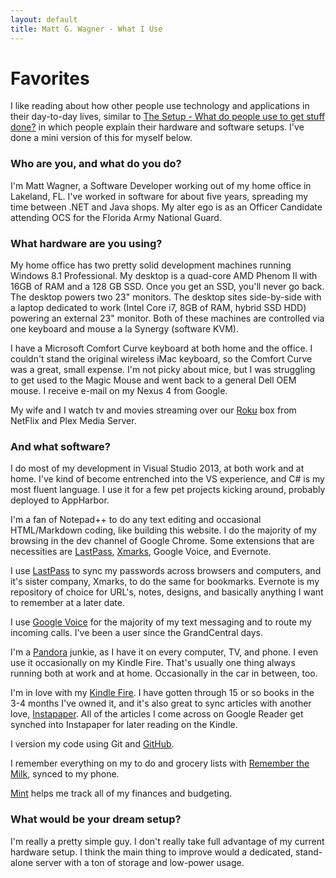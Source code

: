 ```yaml
---
layout: default
title: Matt G. Wagner - What I Use
---
```


# Favorites

I like reading about how other people use technology and applications in their day-to-day lives, similar to [The Setup - What do people use to get stuff done?](http://usesthis.com) in which people explain their hardware and software setups. I've done a mini version of this for myself below.

### Who are you, and what do you do?
  
I'm Matt Wagner, a Software Developer working out of my home office in Lakeland, FL. I've worked in software for about five years, spreading my time between .NET and Java shops. My alter ego is as an Officer Candidate attending OCS for the Florida Army National Guard.

### What hardware are you using?

My home office has two pretty solid development machines running Windows 8.1 Professional. My desktop is a quad-core AMD Phenom II with 16GB of RAM and a 128 GB SSD. Once you get an SSD, you'll never go back. The desktop powers two 23" monitors. The desktop sites side-by-side with a laptop dedicated to work (Intel Core i7, 8GB of RAM, hybrid SSD HDD) powering an external 23" monitor. Both of these machines are controlled via one keyboard and mouse a la Synergy (software KVM).

I have a Microsoft Comfort Curve keyboard at both home and the office. I couldn't stand the original wireless iMac keyboard, so the Comfort Curve was a great, small expense. I'm not picky about mice, but I was struggling to get used to the Magic Mouse and went back to a general Dell OEM mouse.
I receive e-mail on my Nexus 4 from Google.

My wife and I watch tv and movies streaming over our [Roku](http://roku.com) box from NetFlix and Plex Media Server.

### And what software?

I do most of my development in Visual Studio 2013, at both work and at home. I've kind of become entrenched into the VS experience, and C# is my most fluent language. I use it for a few pet projects kicking around, probably deployed to AppHarbor.

I'm a fan of Notepad++ to do any text editing and occasional HTML/Markdown coding, like building this website. I do the majority of my browsing in the dev channel of Google Chrome. Some extensions that are necessities are [LastPass](http://lastpass.com), [Xmarks](http://xmarks.com), Google Voice, and Evernote.

I use [LastPass](http://lastpass.com) to sync my passwords across browsers and computers, and it's sister company, Xmarks, to do the same for bookmarks. Evernote is my repository of choice for URL's, notes, designs, and basically anything I want to remember at a later date.

I use [Google Voice](http://google.com/voice) for the majority of my text messaging and to route my incoming calls. I've been a user since the GrandCentral days.

I'm a [Pandora](http://pandora.com) junkie, as I have it on every computer, TV, and phone. I even use it occasionally on my Kindle Fire. That's usually one thing always running both at work and at home. Occasionally in the car in between, too.

I'm in love with my [Kindle Fire](http://amazon.com). I have gotten through 15 or so books in the 3-4 months I've owned it, and it's also great to sync articles with another love, [Instapaper](http://instapaper.com). All of the articles I come across on Google Reader get synched into Instapaper for later reading on the Kindle.

I version my code using Git and [GitHub](http://github.com/mattgwagner). 

I remember everything on my to do and grocery lists with [Remember the Milk](http://rememberthemilk.com), synced to my phone.

[Mint](http://mint.com) helps me track all of my finances and budgeting.

### What would be your dream setup?

I'm really a pretty simple guy. I don't really take full advantage of my current hardware setup. I think the main thing to improve would a dedicated, stand-alone server with a ton of storage and low-power usage.
